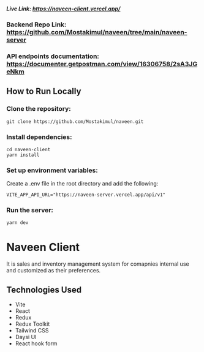 ##### Live Link: https://naveen-client.vercel.app/

### Backend Repo Link: https://github.com/Mostakimul/naveen/tree/main/naveen-server

### API endpoints documentation: https://documenter.getpostman.com/view/16306758/2sA3JGeNkm

## How to Run Locally

### Clone the repository:

```
git clone https://github.com/Mostakimul/naveen.git
```

### Install dependencies:

```
cd naveen-client
yarn install
```

### Set up environment variables:

Create a .env file in the root directory and add the following:

```
VITE_APP_API_URL="https://naveen-server.vercel.app/api/v1"
```

### Run the server:

```
yarn dev
```

# Naveen Client

It is sales and inventory management system for comapnies internal use and customized as their preferences.

## Technologies Used

- Vite
- React
- Redux
- Redux Toolkit
- Tailwind CSS
- Daysi UI
- React hook form
